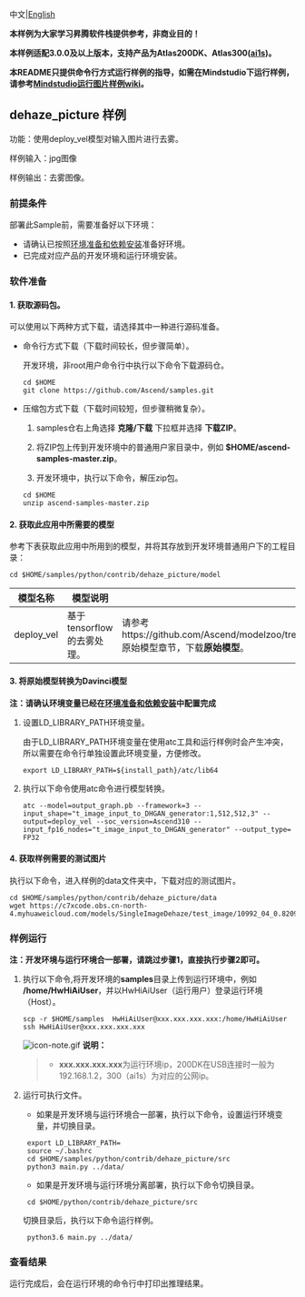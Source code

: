 中文|[English](README.md)

**本样例为大家学习昇腾软件栈提供参考，非商业目的！**

**本样例适配3.0.0及以上版本，支持产品为Atlas200DK、Atlas300([ai1s](https://support.huaweicloud.com/productdesc-ecs/ecs_01_0047.html#ecs_01_0047__section78423209366))。**

**本README只提供命令行方式运行样例的指导，如需在Mindstudio下运行样例，请参考[Mindstudio运行图片样例wiki](https://github.com/Ascend/samples/wikis/Mindstudio运行图片样例?sort_id=3164874)。**


##  dehaze_picture 样例

功能：使用deploy_vel模型对输入图片进行去雾。

样例输入：jpg图像

样例输出：去雾图像。

### 前提条件

部署此Sample前，需要准备好以下环境：

- 请确认已按照[环境准备和依赖安装](https://github.com/Ascend/samples/blob/master/python/environment)准备好环境。
- 已完成对应产品的开发环境和运行环境安装。

### 软件准备

#### 1. 获取源码包。

  可以使用以下两种方式下载，请选择其中一种进行源码准备。

   - 命令行方式下载（下载时间较长，但步骤简单）。

     开发环境，非root用户命令行中执行以下命令下载源码仓。
        ```
     cd $HOME
     git clone https://github.com/Ascend/samples.git
        ```
   - 压缩包方式下载（下载时间较短，但步骤稍微复杂）。

     1. samples仓右上角选择 **克隆/下载** 下拉框并选择 **下载ZIP**。

     2. 将ZIP包上传到开发环境中的普通用户家目录中，例如 **$HOME/ascend-samples-master.zip**。

     3. 开发环境中，执行以下命令，解压zip包。
     
      ```
     cd $HOME
     unzip ascend-samples-master.zip
      ```
#### 2. 获取此应用中所需要的模型

   参考下表获取此应用中所用到的模型，并将其存放到开发环境普通用户下的工程目录：

	cd $HOME/samples/python/contrib/dehaze_picture/model

| **模型名称** | **模型说明**          | **模型下载路径**                                             |
| ------------ | --------------------- | ------------------------------------------------------------ |
| deploy_vel          | 基于tensorflow的去雾处理。 | 请参考https://github.com/Ascend/modelzoo/tree/master/contrib/TensorFlow/Research/cv/dehaze/ATC_deploy_vel_tf_AE 原始模型章节，下载**原始模型**。 |


#### 3. 将原始模型转换为Davinci模型

   **注：请确认环境变量已经在[环境准备和依赖安装](https://github.com/Ascend/samples/blob/master/python/environment)中配置完成**

   1. 设置LD_LIBRARY_PATH环境变量。

      由于LD_LIBRARY_PATH环境变量在使用atc工具和运行样例时会产生冲突，所以需要在命令行单独设置此环境变量，方便修改。

         ```	
      export LD_LIBRARY_PATH=${install_path}/atc/lib64
         ```
	
   2. 执行以下命令使用atc命令进行模型转换。
         ```
      atc --model=output_graph.pb --framework=3 --input_shape="t_image_input_to_DHGAN_generator:1,512,512,3" --output=deploy_vel --soc_version=Ascend310 --input_fp16_nodes="t_image_input_to_DHGAN_generator" --output_type= FP32   
      ```

#### 4. 获取样例需要的测试图片

执行以下命令，进入样例的data文件夹中，下载对应的测试图片。

    cd $HOME/samples/python/contrib/dehaze_picture/data
    wget https://c7xcode.obs.cn-north-4.myhuaweicloud.com/models/SingleImageDehaze/test_image/10992_04_0.8209.png 


### 样例运行

**注：开发环境与运行环境合一部署，请跳过步骤1，直接执行步骤2即可。**

1. 执行以下命令,将开发环境的**samples**目录上传到运行环境中，例如 **/home/HwHiAiUser**，并以HwHiAiUser（运行用户）登录运行环境（Host）。
      ```
   scp -r $HOME/samples  HwHiAiUser@xxx.xxx.xxx.xxx:/home/HwHiAiUser
   ssh HwHiAiUser@xxx.xxx.xxx.xxx
   ```

   ![icon-note.gif](https://images.gitee.com/uploads/images/2020/1106/160652_6146f6a4_5395865.gif) **说明：**

   > - **xxx.xxx.xxx.xxx**为运行环境ip，200DK在USB连接时一般为192.168.1.2，300（ai1s）为对应的公网ip。


2. 运行可执行文件。

   - 如果是开发环境与运行环境合一部署，执行以下命令，设置运行环境变量，并切换目录。
	```
     export LD_LIBRARY_PATH=
     source ~/.bashrc
     cd $HOME/samples/python/contrib/dehaze_picture/src
     python3 main.py ../data/
	```
   - 如果是开发环境与运行环境分离部署，执行以下命令切换目录。
	```
     cd $HOME/python/contrib/dehaze_picture/src
	```
     切换目录后，执行以下命令运行样例。
   
	```
     python3.6 main.py ../data/
	```


### 查看结果

运行完成后，会在运行环境的命令行中打印出推理结果。